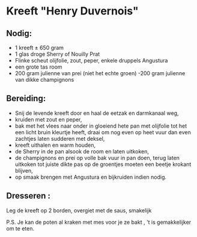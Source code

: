 # Kreeft "Henry Duvernois"


## Nodig:

- 1 kreeft ± 650 gram
- 1 glas droge Sherry of Nouilly Prat
- Flinke scheut olijfolie, zout, peper, enkele druppels Angustura
- een grote tas room
- 200 gram julienne van prei (niet het echte groen)
-200 gram julienne van dikke champignons

## Bereiding:
- Snij de levende kreeft door en haal de eetzak en darmkanaal weg,
- kruiden met zout en peper,
- bak met het vlees naar onder in gloeiend hete pan met olijfolie tot het een licht bruin kleurtje heeft, draai om nog even op heet vuur dan even zachtjes laten sudderen met deksel,
- kreeft uithalen en warm houden,
- de Sherry in de pan alsook de room en laten uitkoken,
- de champignons en prei op volle bak vuur in pan doen, terug laten uitkoken tot juiste dikte pas op de groentjes moeten een beetje krokant blijven,
- op smaak brengen met Angustura en bijkruiden indien nodig.

## Dresseren :

Leg de kreeft op 2 borden, overgiet met de saus, smakelijk

P.S. Je kan de poten al kraken met mes voor je ze bakt , 't is gemakkelijker om te eten.